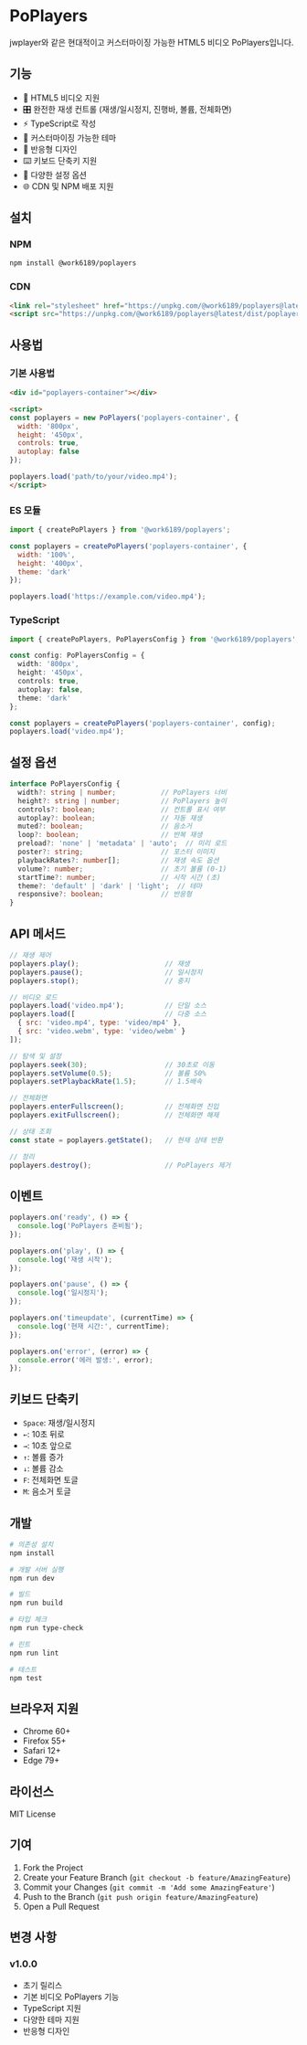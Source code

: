 # PoPlayers

jwplayer와 같은 현대적이고 커스터마이징 가능한 HTML5 비디오 PoPlayers입니다.

## 기능

- 🎥 HTML5 비디오 지원
- 🎛️ 완전한 재생 컨트롤 (재생/일시정지, 진행바, 볼륨, 전체화면)
- ⚡ TypeScript로 작성
- 🎨 커스터마이징 가능한 테마
- 📱 반응형 디자인
- ⌨️ 키보드 단축키 지원
- 🔧 다양한 설정 옵션
- 🌐 CDN 및 NPM 배포 지원

## 설치

### NPM
```bash
npm install @work6189/poplayers
```

### CDN
```html
<link rel="stylesheet" href="https://unpkg.com/@work6189/poplayers@latest/dist/poplayers.css">
<script src="https://unpkg.com/@work6189/poplayers@latest/dist/poplayers.min.js"></script>
```

## 사용법

### 기본 사용법

```html
<div id="poplayers-container"></div>

<script>
const poplayers = new PoPlayers('poplayers-container', {
  width: '800px',
  height: '450px',
  controls: true,
  autoplay: false
});

poplayers.load('path/to/your/video.mp4');
</script>
```

### ES 모듈

```javascript
import { createPoPlayers } from '@work6189/poplayers';

const poplayers = createPoPlayers('poplayers-container', {
  width: '100%',
  height: '400px',
  theme: 'dark'
});

poplayers.load('https://example.com/video.mp4');
```

### TypeScript

```typescript
import { createPoPlayers, PoPlayersConfig } from '@work6189/poplayers';

const config: PoPlayersConfig = {
  width: '800px',
  height: '450px',
  controls: true,
  autoplay: false,
  theme: 'dark'
};

const poplayers = createPoPlayers('poplayers-container', config);
poplayers.load('video.mp4');
```

## 설정 옵션

```typescript
interface PoPlayersConfig {
  width?: string | number;           // PoPlayers 너비
  height?: string | number;          // PoPlayers 높이
  controls?: boolean;                // 컨트롤 표시 여부
  autoplay?: boolean;                // 자동 재생
  muted?: boolean;                   // 음소거
  loop?: boolean;                    // 반복 재생
  preload?: 'none' | 'metadata' | 'auto';  // 미리 로드
  poster?: string;                   // 포스터 이미지
  playbackRates?: number[];          // 재생 속도 옵션
  volume?: number;                   // 초기 볼륨 (0-1)
  startTime?: number;                // 시작 시간 (초)
  theme?: 'default' | 'dark' | 'light';  // 테마
  responsive?: boolean;              // 반응형
}
```

## API 메서드

```javascript
// 재생 제어
poplayers.play();                     // 재생
poplayers.pause();                    // 일시정지
poplayers.stop();                     // 중지

// 비디오 로드
poplayers.load('video.mp4');          // 단일 소스
poplayers.load([                      // 다중 소스
  { src: 'video.mp4', type: 'video/mp4' },
  { src: 'video.webm', type: 'video/webm' }
]);

// 탐색 및 설정
poplayers.seek(30);                   // 30초로 이동
poplayers.setVolume(0.5);             // 볼륨 50%
poplayers.setPlaybackRate(1.5);       // 1.5배속

// 전체화면
poplayers.enterFullscreen();          // 전체화면 진입
poplayers.exitFullscreen();           // 전체화면 해제

// 상태 조회
const state = poplayers.getState();   // 현재 상태 반환

// 정리
poplayers.destroy();                  // PoPlayers 제거
```

## 이벤트

```javascript
poplayers.on('ready', () => {
  console.log('PoPlayers 준비됨');
});

poplayers.on('play', () => {
  console.log('재생 시작');
});

poplayers.on('pause', () => {
  console.log('일시정지');
});

poplayers.on('timeupdate', (currentTime) => {
  console.log('현재 시간:', currentTime);
});

poplayers.on('error', (error) => {
  console.error('에러 발생:', error);
});
```

## 키보드 단축키

- `Space`: 재생/일시정지
- `←`: 10초 뒤로
- `→`: 10초 앞으로
- `↑`: 볼륨 증가
- `↓`: 볼륨 감소
- `F`: 전체화면 토글
- `M`: 음소거 토글

## 개발

```bash
# 의존성 설치
npm install

# 개발 서버 실행
npm run dev

# 빌드
npm run build

# 타입 체크
npm run type-check

# 린트
npm run lint

# 테스트
npm test
```

## 브라우저 지원

- Chrome 60+
- Firefox 55+
- Safari 12+
- Edge 79+

## 라이선스

MIT License

## 기여

1. Fork the Project
2. Create your Feature Branch (`git checkout -b feature/AmazingFeature`)
3. Commit your Changes (`git commit -m 'Add some AmazingFeature'`)
4. Push to the Branch (`git push origin feature/AmazingFeature`)
5. Open a Pull Request

## 변경 사항

### v1.0.0
- 초기 릴리스
- 기본 비디오 PoPlayers 기능
- TypeScript 지원
- 다양한 테마 지원
- 반응형 디자인